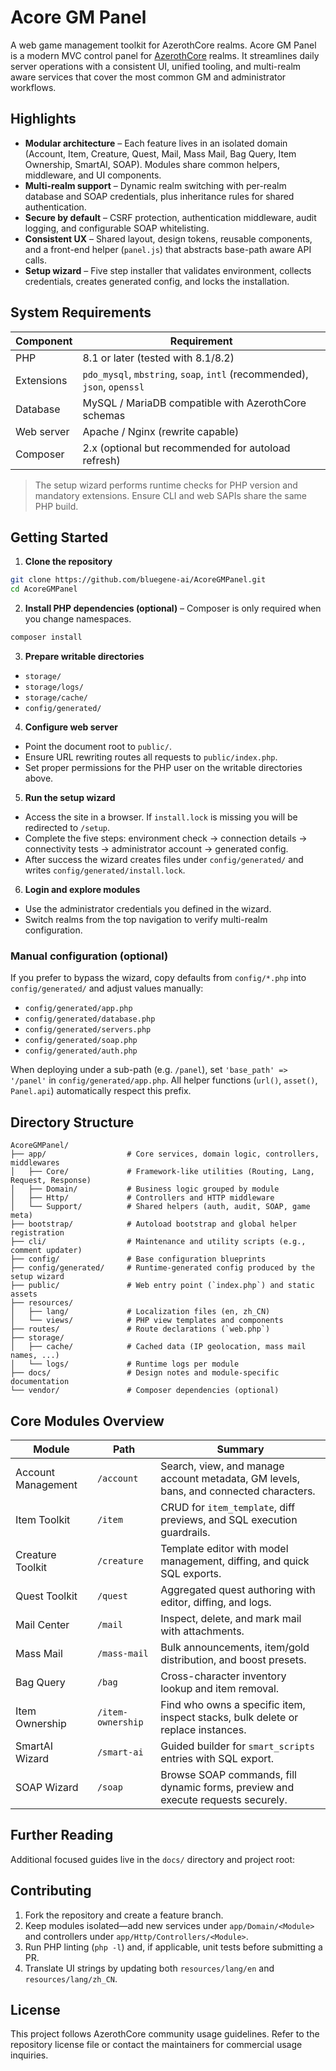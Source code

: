 ﻿# Acore GM Panel

A web game management toolkit for AzerothCore realms. Acore GM Panel is a modern MVC control panel for [AzerothCore](https://www.azerothcore.org/) realms. It streamlines daily server operations with a consistent UI, unified tooling, and multi-realm aware services that cover the most common GM and administrator workflows.

## Highlights

- **Modular architecture** – Each feature lives in an isolated domain (Account, Item, Creature, Quest, Mail, Mass Mail, Bag Query, Item Ownership, SmartAI, SOAP). Modules share common helpers, middleware, and UI components.
- **Multi-realm support** – Dynamic realm switching with per-realm database and SOAP credentials, plus inheritance rules for shared authentication.
- **Secure by default** – CSRF protection, authentication middleware, audit logging, and configurable SOAP whitelisting.
- **Consistent UX** – Shared layout, design tokens, reusable components, and a front-end helper (`panel.js`) that abstracts base-path aware API calls.
- **Setup wizard** – Five step installer that validates environment, collects credentials, creates generated config, and locks the installation.

## System Requirements

| Component | Requirement |
|-----------|-------------|
| PHP       | 8.1 or later (tested with 8.1/8.2) |
| Extensions| `pdo_mysql`, `mbstring`, `soap`, `intl` (recommended), `json`, `openssl` |
| Database  | MySQL / MariaDB compatible with AzerothCore schemas |
| Web server| Apache / Nginx (rewrite capable) |
| Composer  | 2.x (optional but recommended for autoload refresh) |

> The setup wizard performs runtime checks for PHP version and mandatory extensions. Ensure CLI and web SAPIs share the same PHP build.

## Getting Started

1. **Clone the repository**
  ```bash
  git clone https://github.com/bluegene-ai/AcoreGMPanel.git
  cd AcoreGMPanel
  ```
2. **Install PHP dependencies (optional)** – Composer is only required when you change namespaces.
  ```bash
  composer install
  ```
3. **Prepare writable directories**
  - `storage/`
  - `storage/logs/`
  - `storage/cache/`
  - `config/generated/`

4. **Configure web server**
  - Point the document root to `public/`.
  - Ensure URL rewriting routes all requests to `public/index.php`.
  - Set proper permissions for the PHP user on the writable directories above.

5. **Run the setup wizard**
  - Access the site in a browser. If `install.lock` is missing you will be redirected to `/setup`.
  - Complete the five steps: environment check → connection details → connectivity tests → administrator account → generated config.
  - After success the wizard creates files under `config/generated/` and writes `config/generated/install.lock`.

6. **Login and explore modules**
  - Use the administrator credentials you defined in the wizard.
  - Switch realms from the top navigation to verify multi-realm configuration.

### Manual configuration (optional)

If you prefer to bypass the wizard, copy defaults from `config/*.php` into `config/generated/` and adjust values manually:

- `config/generated/app.php`
- `config/generated/database.php`
- `config/generated/servers.php`
- `config/generated/soap.php`
- `config/generated/auth.php`

When deploying under a sub-path (e.g. `/panel`), set `'base_path' => '/panel'` in `config/generated/app.php`. All helper functions (`url()`, `asset()`, `Panel.api`) automatically respect this prefix.

## Directory Structure

```
AcoreGMPanel/
├── app/                  # Core services, domain logic, controllers, middlewares
│   ├── Core/             # Framework-like utilities (Routing, Lang, Request, Response)
│   ├── Domain/           # Business logic grouped by module
│   ├── Http/             # Controllers and HTTP middleware
│   └── Support/          # Shared helpers (auth, audit, SOAP, game meta)
├── bootstrap/            # Autoload bootstrap and global helper registration
├── cli/                  # Maintenance and utility scripts (e.g., comment updater)
├── config/               # Base configuration blueprints
├── config/generated/     # Runtime-generated config produced by the setup wizard
├── public/               # Web entry point (`index.php`) and static assets
├── resources/
│   ├── lang/             # Localization files (en, zh_CN)
│   └── views/            # PHP view templates and components
├── routes/               # Route declarations (`web.php`)
├── storage/
│   ├── cache/            # Cached data (IP geolocation, mass mail names, ...)
│   └── logs/             # Runtime logs per module
├── docs/                 # Design notes and module-specific documentation
└── vendor/               # Composer dependencies (optional)
```

## Core Modules Overview

| Module | Path | Summary |
|--------|------|---------|
| Account Management | `/account` | Search, view, and manage account metadata, GM levels, bans, and connected characters. |
| Item Toolkit | `/item` | CRUD for `item_template`, diff previews, and SQL execution guardrails. |
| Creature Toolkit | `/creature` | Template editor with model management, diffing, and quick SQL exports. |
| Quest Toolkit | `/quest` | Aggregated quest authoring with editor, diffing, and logs. |
| Mail Center | `/mail` | Inspect, delete, and mark mail with attachments. |
| Mass Mail | `/mass-mail` | Bulk announcements, item/gold distribution, and boost presets. |
| Bag Query | `/bag` | Cross-character inventory lookup and item removal. |
| Item Ownership | `/item-ownership` | Find who owns a specific item, inspect stacks, bulk delete or replace instances. |
| SmartAI Wizard | `/smart-ai` | Guided builder for `smart_scripts` entries with SQL export. |
| SOAP Wizard | `/soap` | Browse SOAP commands, fill dynamic forms, preview and execute requests securely. |

## Further Reading

Additional focused guides live in the `docs/` directory and project root:



## Contributing

1. Fork the repository and create a feature branch.
2. Keep modules isolated—add new services under `app/Domain/<Module>` and controllers under `app/Http/Controllers/<Module>`.
3. Run PHP linting (`php -l`) and, if applicable, unit tests before submitting a PR.
4. Translate UI strings by updating both `resources/lang/en` and `resources/lang/zh_CN`.

## License

This project follows AzerothCore community usage guidelines. Refer to the repository license file or contact the maintainers for commercial usage inquiries.
